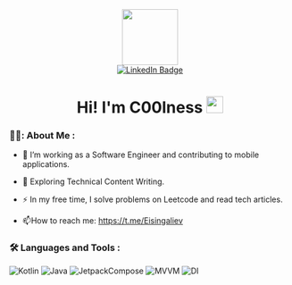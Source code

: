 <div id="header" align="center">
  <img src="https://media.giphy.com/media/M9gbBd9nbDrOTu1Mqx/giphy.gif" width="100"/>

</div>
<div id="header" align="center">
    <a href=https://www.linkedin.com/in/ermekisingaliev/>
    <img src="https://img.shields.io/badge/LinkedIn-blue?style=for-the-badge&logo=linkedin&logoColor=white" alt="LinkedIn Badge"/>
  </a>
  </div>
  <div id="header" align="center">
  <img src="https://komarev.com/ghpvc/?username=C00lness&style=flat-square&color=blue" alt=""/>
</div>
  <div id="header" align="center">
<h1>
  Hi! I'm C00lness
  <img src="https://media.giphy.com/media/hvRJCLFzcasrR4ia7z/giphy.gif" width="30px"/>
</h1>
</div>

### 👨‍💻: About Me :

- :telescope: I’m working as a Software Engineer and contributing to mobile applications.

- :seedling: Exploring Technical Content Writing.

- :zap: In my free time, I solve problems on Leetcode and read tech articles.

- :mailbox:How to reach me: https://t.me/Eisingaliev

### :hammer_and_wrench: Languages and Tools :

![Kotlin](https://img.shields.io/badge/Kotlin-F7DF1E?style=for-the-badge&logo=Kotlin&logoColor=black)
![Java](https://img.shields.io/badge/Java-8A2BE2?style=for-the-badge&logo=Java&logoColor=blue)
![JetpackCompose](https://img.shields.io/badge/Jetpack_Compose-7XZ098?style=for-the-badge&logo=JetpackCompose&logoColor=blue)
![MVVM](https://img.shields.io/badge/MVVM-456781?style=for-the-badge&logo=MVVM&logoColor=blue)
![DI](https://img.shields.io/badge/DI-8A2BE2?style=for-the-badge&logo=DI&logoColor=white)
